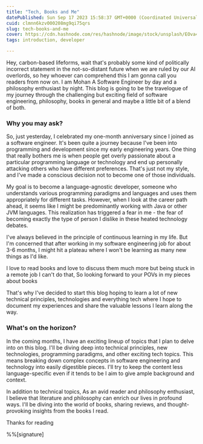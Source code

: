 ```yaml
---
title: "Tech, Books and Me"
datePublished: Sun Sep 17 2023 15:58:37 GMT+0000 (Coordinated Universal Time)
cuid: clmnn6kzv000208mg9qi75qrs
slug: tech-books-and-me
cover: https://cdn.hashnode.com/res/hashnode/image/stock/unsplash/EOva41PiBYg/upload/29c59577fc509b50f8952a5e5582a6bd.jpeg
tags: introduction, developer

---
```


Hey, carbon-based lifeforms, wait that's probably some kind of politically incorrect statement in the not-so-distant future when we are ruled by our AI overlords, so hey whoever can comprehend this I am gonna call you readers from now on. I am Mohan A Software Engineer by day and a philosophy enthusiast by night. This blog is going to be the travelogue of my journey through the challenging but exciting field of software engineering, philosophy, books in general and maybe a little bit of a blend of both.

### Why you may ask?

So, just yesterday, I celebrated my one-month anniversary since I joined as a software engineer. It's been quite a journey because I've been into programming and development since my early engineering years. One thing that really bothers me is when people get overly passionate about a particular programming language or technology and end up personally attacking others who have different preferences. That's just not my style, and I've made a conscious decision not to become one of those individuals.

My goal is to become a language-agnostic developer, someone who understands various programming paradigms and languages and uses them appropriately for different tasks. However, when I look at the career path ahead, it seems like I might be predominantly working with Java or other JVM languages. This realization has triggered a fear in me - the fear of becoming exactly the type of person I dislike in these heated technology debates.

I've always believed in the principle of continuous learning in my life. But I'm concerned that after working in my software engineering job for about 3-6 months, I might hit a plateau where I won't be learning as many new things as I'd like.

I love to read books and love to discuss them much more but being stuck in a remote job I can't do that, So looking forward to your POVs in my pieces about books

That's why I've decided to start this blog hoping to learn a lot of new technical principles, technologies and everything tech where I hope to document my experiences and share the valuable lessons I learn along the way.

### What's on the horizon?

In the coming months, I have an exciting lineup of topics that I plan to delve into on this blog. I'll be diving deep into technical principles, new technologies, programming paradigms, and other exciting tech topics. This means breaking down complex concepts in software engineering and technology into easily digestible pieces. I'll try to keep the content less language-specific even if it tends to be I aim to give ample background and context.

In addition to technical topics, As an avid reader and philosophy enthusiast, I believe that literature and philosophy can enrich our lives in profound ways. I'll be diving into the world of books, sharing reviews, and thought-provoking insights from the books I read.

Thanks for reading

%%[signature]